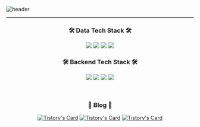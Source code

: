 ![header](https://capsule-render.vercel.app/api?type=waving&color=648FCE&height=200&section=header&text=Changmin%20Kim&fontSize=90&fontColor=ffffff)

<hr>
<h3 align="center">🛠 Data Tech Stack 🛠</h3>

<p align="center">
  <img src="https://img.shields.io/badge/Tensorflow-FF6F00?style=for-the-badge&logo=Tensorflow&logoColor=white"/>
  <img src="https://img.shields.io/badge/PyTorch-EE4C2C?style=for-the-badge&logo=PyTorch&logoColor=white">
  <img src="https://img.shields.io/badge/OpenCV-5C3EE8?style=for-the-badge&logo=OpenCV&logoColor=white">
  <img src="https://img.shields.io/badge/Selenium-43B02A?style=for-the-badge&logo=Selenium&logoColor=white">
</p>

<h3 align="center">🛠 Backend Tech Stack 🛠</h3>

<p align="center">
  <img src="https://img.shields.io/badge/Spring-6DB33F?style=for-the-badge&logo=Spring&logoColor=white">
  <img src="https://img.shields.io/badge/FastAPI-009688?style=for-the-badge&logo=FastAPI&logoColor=white">
  <img src="https://img.shields.io/badge/RabbitMQ-FF6600?style=for-the-badge&logo=RabbitMQ&logoColor=white">
  <img src="https://img.shields.io/badge/Amazon AWS-232F3E?style=for-the-badge&logo=Amazon RDS&logoColor=white">
</p>

<br>

<h3 align="center">🌳 Blog 🌳</h3>

<div align="center">
  
  [![Tistory's Card](https://github-readme-tistory-card.vercel.app/api?name=ckdals29672&postId=12)](https://ckdals29672.tistory.com/12)
  [![Tistory's Card](https://github-readme-tistory-card.vercel.app/api?name=ckdals29672&postId=31)](https://ckdals29672.tistory.com/31)
  [![Tistory's Card](https://github-readme-tistory-card.vercel.app/api?name=ckdals29672&postId=32)](https://ckdals29672.tistory.com/32)
</div>
  
  
<br>
<br>
<!-- <h3 align="center"> 🐋 Me 🐋 </h3>
<p align="center">
  <a href="http://ckdals29672.tistory.com"><img src="https://img.shields.io/badge/Tistory-EE4C2C?style=flat-square&logo=Tistory&logoColor=white&link=http://ckdals29672.tistory.com"/></a>&nbsp
  <a href="https://ckdals.notion.site/AI-b7fc69efbbe74137a8ca35a371fe9284?pvs=4"><img src="https://img.shields.io/badge/Notion-000000?style=flat-square&logo=Notion&logoColor=white&link=https://boatneck-romano-504.notion.site/Deep-learning-Developer-a42664ed1e9b42359bddbbe31fedb645"/></a>&nbsp
  <a href="mailto:ckd29672@naver.com"><img src="https://img.shields.io/badge/NAVER-03C75A?style=flat-square&logo=NAVER&logoColor=white&link=ckd29672@naver.com"/></a>

</p> -->
<br>



